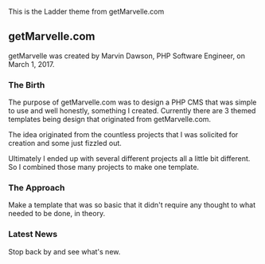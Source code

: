 This is the Ladder theme from getMarvelle.com

## getMarvelle.com
getMarvelle was created by Marvin Dawson, PHP Software Engineer, on March 1, 2017.


### The Birth
The purpose of getMarvelle.com was to design a PHP CMS that was simple to use and well honestly, something I created.
Currently there are 3 themed templates being design that originated from getMarvelle.com.

The idea originated from the countless projects that I was solicited for creation and some just fizzled out.

Ultimately I ended up with several different projects all a little bit different.  So I combined those many projects to make one template.

### The Approach 
Make a template that was so basic that it didn't require any thought to what needed to be done, in theory.

### Latest News
Stop back by and see what's new. 



